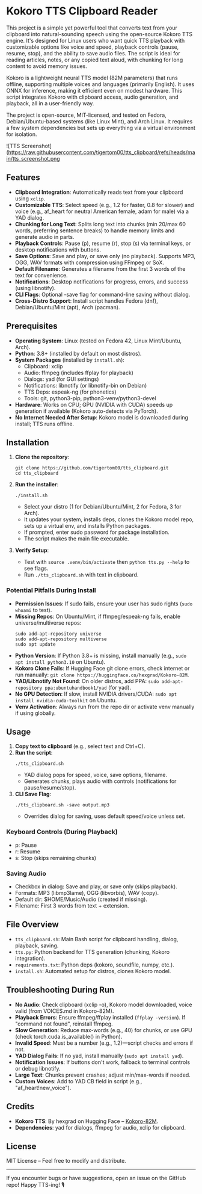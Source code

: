 # Kokoro TTS Clipboard Reader

This project is a simple yet powerful tool that converts text from your clipboard into natural-sounding speech using the open-source Kokoro TTS engine. It's designed for Linux users who want quick TTS playback with customizable options like voice and speed, playback controls (pause, resume, stop), and the ability to save audio files. The script is ideal for reading articles, notes, or any copied text aloud, with chunking for long content to avoid memory issues.

Kokoro is a lightweight neural TTS model (82M parameters) that runs offline, supporting multiple voices and languages (primarily English). It uses ONNX for inference, making it efficient even on modest hardware. This script integrates Kokoro with clipboard access, audio generation, and playback, all in a user-friendly way.

The project is open-source, MIT-licensed, and tested on Fedora, Debian/Ubuntu-based systems (like Linux Mint), and Arch Linux. It requires a few system dependencies but sets up everything via a virtual environment for isolation.

![TTS Screenshot](https://raw.githubusercontent.com/tigertom00/tts_clipboard/refs/heads/main/tts_screenshot.png

## Features

- **Clipboard Integration**: Automatically reads text from your clipboard using `xclip`.
- **Customizable TTS**: Select speed (e.g., 1.2 for faster, 0.8 for slower) and voice (e.g., af_heart for neutral American female, adam for male) via a YAD dialog.
- **Chunking for Long Text**: Splits long text into chunks (min 20/max 60 words, preferring sentence breaks) to handle memory limits and generate audio in parts.
- **Playback Controls**: Pause (p), resume (r), stop (s) via terminal keys, or desktop notifications with buttons.
- **Save Options**: Save and play, or save only (no playback). Supports MP3, OGG, WAV formats with compression using FFmpeg or SoX.
- **Default Filename**: Generates a filename from the first 3 words of the text for convenience.
- **Notifications**: Desktop notifications for progress, errors, and success (using libnotify).
- **CLI Flags**: Optional -save flag for command-line saving without dialog.
- **Cross-Distro Support**: Install script handles Fedora (dnf), Debian/Ubuntu/Mint (apt), Arch (pacman).

## Prerequisites

- **Operating System**: Linux (tested on Fedora 42, Linux Mint/Ubuntu, Arch).
- **Python**: 3.8+ (installed by default on most distros).
- **System Packages** (installed by `install.sh`):
  - Clipboard: xclip
  - Audio: ffmpeg (includes ffplay for playback)
  - Dialogs: yad (for GUI settings)
  - Notifications: libnotify (or libnotify-bin on Debian)
  - TTS Deps: espeak-ng (for phonetics)
  - Tools: git, python3-pip, python3-venv/python3-devel
- **Hardware**: Works on CPU; GPU (NVIDIA with CUDA) speeds up generation if available (Kokoro auto-detects via PyTorch).
- **No Internet Needed After Setup**: Kokoro model is downloaded during install; TTS runs offline.

## Installation

1. **Clone the repository**:

   ```
   git clone https://github.com/tigertom00/tts_clipboard.git
   cd tts_clipboard
   ```

2. **Run the installer**:

   ```
   ./install.sh
   ```

   - Select your distro (1 for Debian/Ubuntu/Mint, 2 for Fedora, 3 for Arch).
   - It updates your system, installs deps, clones the Kokoro model repo, sets up a virtual env, and installs Python packages.
   - If prompted, enter sudo password for package installation.
   - The script makes the main file executable.

3. **Verify Setup**:
   - Test with `source .venv/bin/activate` then `python tts.py --help` to see flags.
   - Run `./tts_clipboard.sh` with text in clipboard.

### Potential Pitfalls During Install

- **Permission Issues**: If sudo fails, ensure your user has sudo rights (`sudo whoami` to test).
- **Missing Repos**: On Ubuntu/Mint, if ffmpeg/espeak-ng fails, enable universe/multiverse repos:
  ```
  sudo add-apt-repository universe
  sudo add-apt-repository multiverse
  sudo apt update
  ```
- **Python Version**: If Python 3.8+ is missing, install manually (e.g., `sudo apt install python3.10` on Ubuntu).
- **Kokoro Clone Fails**: If Hugging Face git clone errors, check internet or run manually: `git clone https://huggingface.co/hexgrad/Kokoro-82M`.
- **YAD/Libnotify Not Found**: On older distros, add PPA: `sudo add-apt-repository ppa:ubuntuhandbook1/yad` (for yad).
- **No GPU Detection**: If slow, install NVIDIA drivers/CUDA: `sudo apt install nvidia-cuda-toolkit` on Ubuntu.
- **Venv Activation**: Always run from the repo dir or activate venv manually if using globally.

## Usage

1. **Copy text to clipboard** (e.g., select text and Ctrl+C).
2. **Run the script**:
   ```
   ./tts_clipboard.sh
   ```
   - YAD dialog pops for speed, voice, save options, filename.
   - Generates chunks, plays audio with controls (notifications for pause/resume/stop).
3. **CLI Save Flag**:
   ```
   ./tts_clipboard.sh -save output.mp3
   ```
   - Overrides dialog for saving, uses default speed/voice unless set.

### Keyboard Controls (During Playback)

- p: Pause
- r: Resume
- s: Stop (skips remaining chunks)

### Saving Audio

- Checkbox in dialog: Save and play, or save only (skips playback).
- Formats: MP3 (libmp3lame), OGG (libvorbis), WAV (copy).
- Default dir: $HOME/Music/Audio (created if missing).
- Filename: First 3 words from text + extension.

## File Overview

- `tts_clipboard.sh`: Main Bash script for clipboard handling, dialog, playback, saving.
- `tts.py`: Python backend for TTS generation (chunking, Kokoro integration).
- `requirements.txt`: Python deps (kokoro, soundfile, numpy, etc.).
- `install.sh`: Automated setup for distros, clones Kokoro model.

## Troubleshooting During Run

- **No Audio**: Check clipboard (xclip -o), Kokoro model downloaded, voice valid (from VOICES.md in Kokoro-82M).
- **Playback Errors**: Ensure ffmpeg/ffplay installed (`ffplay -version`). If "command not found", reinstall ffmpeg.
- **Slow Generation**: Reduce max-words (e.g., 40) for chunks, or use GPU (check torch.cuda.is_available() in Python).
- **Invalid Speed**: Must be a number (e.g., 1.2)—script checks and errors if not.
- **YAD Dialog Fails**: If no yad, install manually (`sudo apt install yad`).
- **Notification Issues**: If buttons don't work, fallback to terminal controls or debug libnotify.
- **Large Text**: Chunks prevent crashes; adjust min/max-words if needed.
- **Custom Voices**: Add to YAD CB field in script (e.g., "af_heart!new_voice").

## Credits

- **Kokoro TTS**: By hexgrad on Hugging Face – [Kokoro-82M](https://huggingface.co/hexgrad/Kokoro-82M).
- **Dependencies**: yad for dialogs, ffmpeg for audio, xclip for clipboard.

## License

MIT License – Feel free to modify and distribute.

---

If you encounter bugs or have suggestions, open an issue on the GitHub repo! Happy TTS-ing! 🎙️
